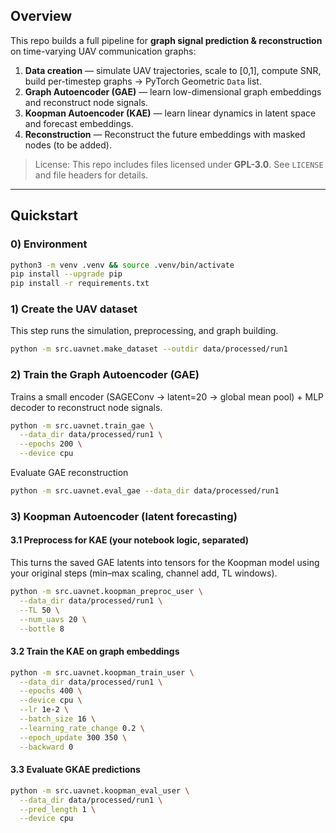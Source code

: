 ## Overview

This repo builds a full pipeline for **graph signal prediction & reconstruction** on time-varying UAV communication graphs:

1) **Data creation** — simulate UAV trajectories, scale to [0,1], compute SNR, build per-timestep graphs → PyTorch Geometric `Data` list.  
2) **Graph Autoencoder (GAE)** — learn low-dimensional graph embeddings and reconstruct node signals.  
3) **Koopman Autoencoder (KAE)** — learn linear dynamics in latent space and forecast embeddings.
4) **Reconstruction** — Reconstruct the future embeddings with masked nodes (to be added). 

> License: This repo includes files licensed under **GPL-3.0**. See `LICENSE` and file headers for details.

---

## Quickstart

### 0) Environment

```bash
python3 -m venv .venv && source .venv/bin/activate
pip install --upgrade pip
pip install -r requirements.txt
```
### 1) Create the UAV dataset

This step runs the simulation, preprocessing, and graph building.


```bash
python -m src.uavnet.make_dataset --outdir data/processed/run1
```

### 2) Train the Graph Autoencoder (GAE)

Trains a small encoder (SAGEConv → latent=20 → global mean pool) + MLP decoder to reconstruct node signals.

```bash
python -m src.uavnet.train_gae \
  --data_dir data/processed/run1 \
  --epochs 200 \
  --device cpu
```

Evaluate GAE reconstruction

```bash
python -m src.uavnet.eval_gae --data_dir data/processed/run1
```

### 3) Koopman Autoencoder (latent forecasting)

#### 3.1 Preprocess for KAE (your notebook logic, separated)

This turns the saved GAE latents into tensors for the Koopman model using your original steps (min–max scaling, channel add, TL windows).

```bash
python -m src.uavnet.koopman_preproc_user \
  --data_dir data/processed/run1 \
  --TL 50 \
  --num_uavs 20 \
  --bottle 8
```

#### 3.2 Train the KAE on graph embeddings

```bash
python -m src.uavnet.koopman_train_user \
  --data_dir data/processed/run1 \
  --epochs 400 \
  --device cpu \
  --lr 1e-2 \
  --batch_size 16 \
  --learning_rate_change 0.2 \
  --epoch_update 300 350 \
  --backward 0
```

#### 3.3 Evaluate GKAE predictions

```bash
python -m src.uavnet.koopman_eval_user \
  --data_dir data/processed/run1 \
  --pred_length 1 \
  --device cpu
```

